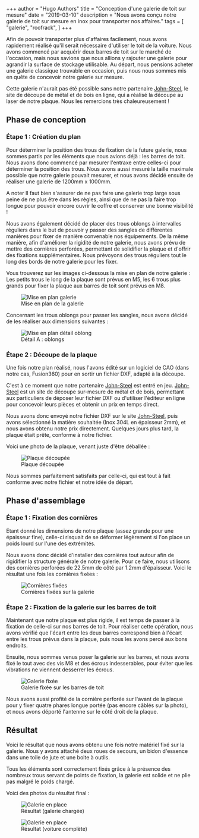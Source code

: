 +++
author = "Hugo Authors"
title = "Conception d'une galerie de toit sur mesure"
date = "2019-03-10"
description = "Nous avons conçu notre galerie de toit sur mesure en inox pour transporter nos affaires."
tags = [
    "galerie",
    "roofrack",
]
+++

Afin de pouvoir transporter plus d'affaires facilement, nous avons rapidement réalisé qu'il serait nécessaire d'utiliser le toit de la voiture. Nous avons commencé par acquérir deux barres de toit sur le marché de l'occasion, mais nous savions que nous allions y rajouter une galerie pour agrandir la surface de stockage utilisable. Au départ, nous pensions acheter une galerie classique trouvable en occasion, puis nous nous sommes mis en quête de concevoir notre galerie sur mesure.

Cette galerie n'aurait pas été possible sans notre partenaire <a target="_blank" class="link" href="https://john-steel.com/">John-Steel</a>, le site de découpe de métal et de bois en ligne, qui a réalisé la découpe au laser de notre plaque. Nous les remercions très chaleureusement !

## Phase de conception
### Étape 1 : Création du plan

Pour déterminer la position des trous de fixation de la future galerie, nous sommes partis par les éléments que nous avions déjà : les barres de toit. Nous avons donc commencé par mesurer l'entraxe entre celles-ci pour déterminer la position des trous. Nous avons aussi mesuré la taille maximale possible que notre galerie pouvait mesurer, et nous avons décidé ensuite de réaliser une galerie de 1200mm x 1000mm.

A noter Il faut bien s'assurer de ne pas faire une galerie trop large sous peine de ne plus être dans les règles, ainsi que de ne pas la faire trop longue pour pouvoir encore ouvrir le coffre et conserver une bonne visibilité !

Nous avons également décidé de placer des trous oblongs à intervalles réguliers dans le but de pouvoir y passer des sangles de différentes manières pour fixer de manière convenable nos équipements. De la même manière, afin d'améliorer la rigidité de notre galerie, nous avons prévu de mettre des cornières perforées, permettant de solidifier la plaque et d'offrir des fixations supplémentaires. Nous prévoyons des trous réguliers tout le long des bords de notre galerie pour les fixer.

Vous trouverez sur les images ci-dessous la mise en plan de notre galerie : Les petits trous le long de la plaque sont prévus en M5, les 6 trous plus grands pour fixer la plaque aux barres de toit sont prévus en M8.

<figure>
    <img src="/images/roofrack/mep-galerie.png" alt="Mise en plan galerie">
    <figcaption>Mise en plan de la galerie</figcaption>
</figure>
Concernant les trous oblongs pour passer les sangles, nous avons décidé de les réaliser aux dimensions suivantes :
<figure>
    <img src="/images/roofrack/mep-oblongs.png" alt="Mise en plan détail oblong">
    <figcaption>Détail A : oblongs</figcaption>
</figure>

### Étape 2 : Découpe de la plaque
Une fois notre plan réalisé, nous l'avons édité sur un logiciel de CAO (dans notre cas, Fusion360) pour en sortir un fichier DXF, adapté à la découpe.

C'est à ce moment que notre partenaire <a target="_blank" class="link" href="https://john-steel.com/">John-Steel</a> est entré en jeu. <a target="_blank" class="link" href="https://john-steel.com/">John-Steel</a> est un site de découpe sur-mesure de métal et de bois, permettant aux particuliers de déposer leur fichier DXF ou d'utiliser l'éditeur en ligne pour concevoir leurs pièces et obtenir un prix en temps direct.

Nous avons donc envoyé notre fichier DXF sur le site <a target="_blank" class="link" href="https://john-steel.com/">John-Steel</a>, puis avons sélectionné la matière souhaitée (Inox 304L en épaisseur 2mm), et nous avons obtenu notre prix directement. Quelques jours plus tard, la plaque était prête, conforme à notre fichier.

Voici une photo de la plaque, venant juste d'être déballée :

<figure>
    <img src="/images/roofrack/roofrack-1.jpg" alt="Plaque découpée">
    <figcaption>Plaque découpée</figcaption>
</figure>

Nous sommes parfaitement satisfaits par celle-ci, qui est tout à fait conforme avec notre fichier et notre idée de départ.

## Phase d'assemblage
### Étape 1 : Fixation des cornières

Etant donné les dimensions de notre plaque (assez grande pour une épaisseur fine), celle-ci risquait de se déformer légèrement si l'on place un poids lourd sur l'une des extrémités.

Nous avons donc décidé d'installer des cornières tout autour afin de rigidifier la structure générale de notre galerie. Pour ce faire, nous utilisons des cornières perforées de 22.5mm de côté par 1.2mm d'épaisseur. Voici le résultat une fois les cornières fixées :

<figure>
    <img src="/images/roofrack/roofrack-2.jpg" alt="Cornières fixées">
    <figcaption>Cornières fixées sur la galerie</figcaption>
</figure>

### Étape 2 : Fixation de la galerie sur les barres de toit

Maintenant que notre plaque est plus rigide, il est temps de passer à la fixation de celle-ci sur nos barres de toit. Pour réaliser cette opération, nous avons vérifié que l'écart entre les deux barres correspond bien à l'écart entre les trous prévus dans la plaque, puis nous les avons percé aux bons endroits.

Ensuite, nous sommes venus poser la galerie sur les barres, et nous avons fixé le tout avec des vis M8 et des écrous indesserables, pour éviter que les vibrations ne viennent desserrer les écrous.

<figure>
    <img src="/images/roofrack/roofrack-3.jpg" alt="Galerie fixée">
    <figcaption>Galerie fixée sur les barres de toit</figcaption>
</figure>

Nous avons aussi profité de la cornière perforée sur l'avant de la plaque pour y fixer quatre phares longue portée (pas encore câblés sur la photo), et nous avons déporté l'antenne sur le côté droit de la plaque.

## Résultat

Voici le résultat que nous avons obtenu une fois notre matériel fixé sur la galerie. Nous y avons attaché deux roues de secours, un bidon d'essence dans une toile de jute et une boite à outils.

Tous les éléments sont correctement fixés grâce à la présence des nombreux trous servant de points de fixation, la galerie est solide et ne plie pas malgré le poids chargé.

Voici des photos du résultat final :

<figure>
    <img src="/images/roofrack/roofrack-4.jpg" alt="Galerie en place">
    <figcaption>Résultat (galerie chargée)</figcaption>
</figure>

<figure>
    <img src="/images/roofrack/roofrack-5.jpg" alt="Galerie en place">
    <figcaption>Résultat (voiture complète)</figcaption>
</figure>
